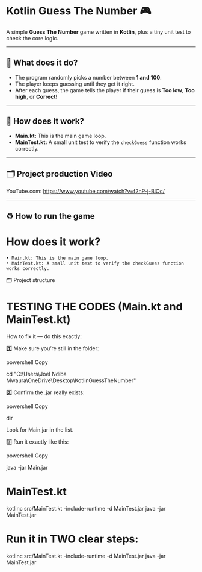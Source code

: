# Kotlin Guess The Number 🎮

A simple **Guess The Number** game written in **Kotlin**, plus a tiny unit test to check the core logic.

---

## 📌 What does it do?

- The program randomly picks a number between **1 and 100**.
- The player keeps guessing until they get it right.
- After each guess, the game tells the player if their guess is **Too low**, **Too high**, or **Correct!**

---

## 🧩 How does it work?

- **Main.kt:** This is the main game loop.
- **MainTest.kt:** A small unit test to verify the `checkGuess` function works correctly.

---

## 🗂️ Project production Video

YouTube.com: https://www.youtube.com/watch?v=f2nP-j-BlOc/

---

## ⚙️ How to run the game
 # How does it work?
    • Main.kt: This is the main game loop.
    • MainTest.kt: A small unit test to verify the checkGuess function works correctly.

🗂️ Project structure
# TESTING THE CODES (Main.kt and MainTest.kt)

How to fix it — do this exactly:

1️⃣ Make sure you’re still in the folder:

powershell
Copy

cd "C:\Users\Joel Ndiba Mwaura\OneDrive\Desktop\KotlinGuessTheNumber"

2️⃣ Confirm the .jar really exists:

powershell
Copy

dir

Look for Main.jar in the list.

3️⃣ Run it exactly like this:

powershell
Copy

java -jar Main.jar

# MainTest.kt

kotlinc src/MainTest.kt -include-runtime -d MainTest.jar
java -jar MainTest.jar

# Run it in TWO clear steps:

kotlinc src/MainTest.kt -include-runtime -d MainTest.jar
java -jar MainTest.jar